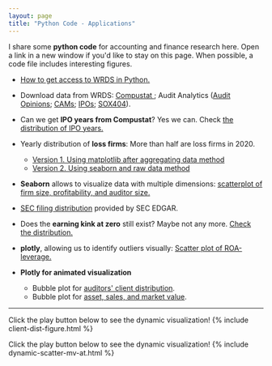 ```yaml
---
layout: page
title: "Python Code - Applications"
---
```


I share some **python code** for accounting and finance research here. Open a link in a new window if you'd like to stay on this page. When possible, a code file includes interesting figures.<br/>


* [How to get access to WRDS in Python.](https://nbviewer.org/github/jaeyoonyu/jaeyoonyu.github.io/blob/main/_code/wrds-intro.ipynb)<br/>
* Download data from WRDS: [Compustat ](https://nbviewer.org/github/jaeyoonyu/jaeyoonyu.github.io/blob/main/_code/wrds-download-compustat.ipynb); Audit Analytics ([Audit Opinions](https://nbviewer.org/github/jaeyoonyu/jaeyoonyu.github.io/blob/main/_code/wrds-download-compustat.ipynb); [CAMs](https://nbviewer.org/github/jaeyoonyu/jaeyoonyu.github.io/blob/main/_code/wrds-download-AuditAnalytics-CAM.ipynb); [IPOs](https://nbviewer.org/github/jaeyoonyu/jaeyoonyu.github.io/blob/main/_code/wrds-download-AuditAnalytics-ipo.ipynb); [SOX404](https://nbviewer.org/github/jaeyoonyu/jaeyoonyu.github.io/blob/main/_code/wrds-download-AuditAnalytics-sox404)).<br/>
* Can we get <b>IPO years from Compustat</b>? Yes we can. Check [the distribution of IPO years.](https://nbviewer.org/github/jaeyoonyu/jaeyoonyu.github.io/blob/main/_code/Compustat-ipodate.ipynb)<br/>
* Yearly distribution of <b>loss firms</b>: More than half are loss firms in 2020.<br>
    * [Version 1. Using matplotlib after aggregating data method](https://nbviewer.org/github/jaeyoonyu/jaeyoonyu.github.io/blob/main/_code/compustat-loss-firm-distribution-v1.ipynb) <br>
    * [Version 2. Using seaborn and raw data method](https://nbviewer.org/github/jaeyoonyu/jaeyoonyu.github.io/blob/main/_code/compustat-loss-firm-distribution-v2.ipynb) <br>

* <b>Seaborn</b> allows to visualize data with multiple dimensions: [scatterplot of firm size, profitability, and auditor size.](https://nbviewer.org/github/jaeyoonyu/jaeyoonyu.github.io/blob/main/_code/sctterplot-ROA-size-Big4.ipynb)<br/>
* [SEC filing distribution](https://nbviewer.org/github/jaeyoonyu/jaeyoonyu.github.io/blob/main/_code/SEC_filings_dist.ipynb) provided by SEC EDGAR.<br/>
* Does the <b>earning kink at zero</b> still exist? Maybe not any more. [Check the distribution.](https://nbviewer.org/github/jaeyoonyu/jaeyoonyu.github.io/blob/main/_code/is-there-kink-around-zero.ipynb)<br/>
* <b>plotly</b>, allowing us to identify outliers visually: [Scatter plot of ROA-leverage.](https://rawcdn.githack.com/jaeyoonyu/blog-posting/6bfcbbd164951cd69941ee2a33b779f5d519c769/plotly-hovering.html)<br/>
* <b>Plotly for animated visualization</b><br>
    * Bubble plot for [auditors' client distribution](https://nbviewer.org/github/jaeyoonyu/jaeyoonyu.github.io/blob/main/_code/audit-analytics-client-distribution.ipynb).<br/>
    * Bubble plot for [asset, sales, and market value](https://nbviewer.org/github/jaeyoonyu/jaeyoonyu.github.io/blob/main/_code/compustat-bubble-plot-animation.ipynb).
    
    
    



---
Click the play button below to see the dynamic visualization!
{% include client-dist-figure.html %}

Click the play button below to see the dynamic visualization!
{% include dynamic-scatter-mv-at.html %}


<!-- To render HTML and get a link:
https://raw.githack.com/
-->

<!-- To render .ipynb with dynamic plots:
Use nbviewer
-->
